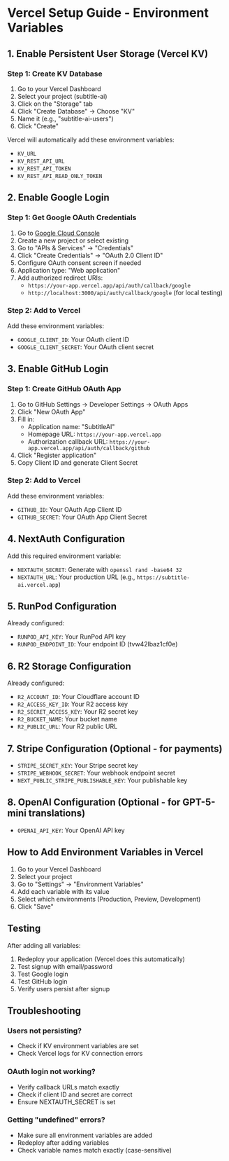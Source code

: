 # Vercel Setup Guide - Environment Variables

## 1. Enable Persistent User Storage (Vercel KV)

### Step 1: Create KV Database
1. Go to your Vercel Dashboard
2. Select your project (subtitle-ai)
3. Click on the "Storage" tab
4. Click "Create Database" → Choose "KV"
5. Name it (e.g., "subtitle-ai-users")
6. Click "Create"

Vercel will automatically add these environment variables:
- `KV_URL`
- `KV_REST_API_URL`
- `KV_REST_API_TOKEN`
- `KV_REST_API_READ_ONLY_TOKEN`

## 2. Enable Google Login

### Step 1: Get Google OAuth Credentials
1. Go to [Google Cloud Console](https://console.cloud.google.com/)
2. Create a new project or select existing
3. Go to "APIs & Services" → "Credentials"
4. Click "Create Credentials" → "OAuth 2.0 Client ID"
5. Configure OAuth consent screen if needed
6. Application type: "Web application"
7. Add authorized redirect URIs:
   - `https://your-app.vercel.app/api/auth/callback/google`
   - `http://localhost:3000/api/auth/callback/google` (for local testing)

### Step 2: Add to Vercel
Add these environment variables:
- `GOOGLE_CLIENT_ID`: Your OAuth client ID
- `GOOGLE_CLIENT_SECRET`: Your OAuth client secret

## 3. Enable GitHub Login

### Step 1: Create GitHub OAuth App
1. Go to GitHub Settings → Developer Settings → OAuth Apps
2. Click "New OAuth App"
3. Fill in:
   - Application name: "SubtitleAI"
   - Homepage URL: `https://your-app.vercel.app`
   - Authorization callback URL: `https://your-app.vercel.app/api/auth/callback/github`
4. Click "Register application"
5. Copy Client ID and generate Client Secret

### Step 2: Add to Vercel
Add these environment variables:
- `GITHUB_ID`: Your OAuth App Client ID
- `GITHUB_SECRET`: Your OAuth App Client Secret

## 4. NextAuth Configuration

Add this required environment variable:
- `NEXTAUTH_SECRET`: Generate with `openssl rand -base64 32`
- `NEXTAUTH_URL`: Your production URL (e.g., `https://subtitle-ai.vercel.app`)

## 5. RunPod Configuration

Already configured:
- `RUNPOD_API_KEY`: Your RunPod API key
- `RUNPOD_ENDPOINT_ID`: Your endpoint ID (tvw42lbaz1cf0e)

## 6. R2 Storage Configuration

Already configured:
- `R2_ACCOUNT_ID`: Your Cloudflare account ID
- `R2_ACCESS_KEY_ID`: Your R2 access key
- `R2_SECRET_ACCESS_KEY`: Your R2 secret key
- `R2_BUCKET_NAME`: Your bucket name
- `R2_PUBLIC_URL`: Your R2 public URL

## 7. Stripe Configuration (Optional - for payments)

- `STRIPE_SECRET_KEY`: Your Stripe secret key
- `STRIPE_WEBHOOK_SECRET`: Your webhook endpoint secret
- `NEXT_PUBLIC_STRIPE_PUBLISHABLE_KEY`: Your publishable key

## 8. OpenAI Configuration (Optional - for GPT-5-mini translations)

- `OPENAI_API_KEY`: Your OpenAI API key

## How to Add Environment Variables in Vercel

1. Go to your Vercel Dashboard
2. Select your project
3. Go to "Settings" → "Environment Variables"
4. Add each variable with its value
5. Select which environments (Production, Preview, Development)
6. Click "Save"

## Testing

After adding all variables:
1. Redeploy your application (Vercel does this automatically)
2. Test signup with email/password
3. Test Google login
4. Test GitHub login
5. Verify users persist after signup

## Troubleshooting

### Users not persisting?
- Check if KV environment variables are set
- Check Vercel logs for KV connection errors

### OAuth login not working?
- Verify callback URLs match exactly
- Check if client ID and secret are correct
- Ensure NEXTAUTH_SECRET is set

### Getting "undefined" errors?
- Make sure all environment variables are added
- Redeploy after adding variables
- Check variable names match exactly (case-sensitive)
